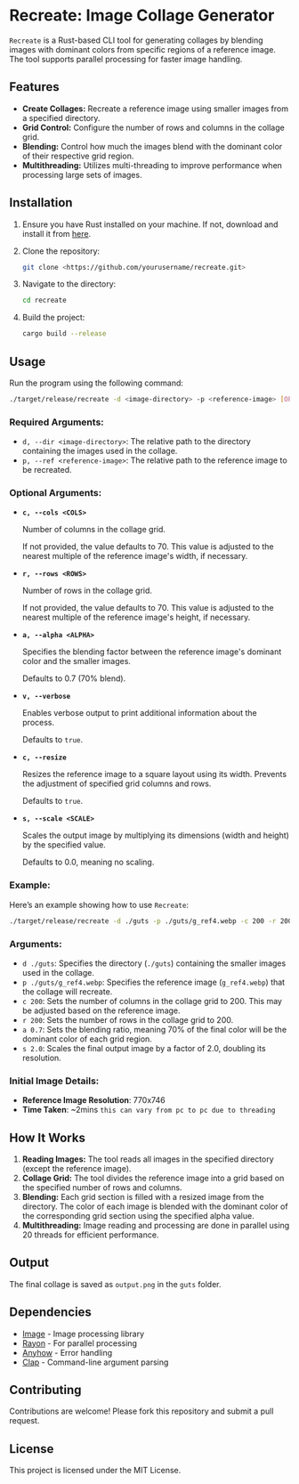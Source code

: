 # Recreate: Image Collage Generator

`Recreate` is a Rust-based CLI tool for generating collages by blending images with dominant colors from specific regions of a reference image. The tool supports parallel processing for faster image handling.

## Features

- **Create Collages:** Recreate a reference image using smaller images from a specified directory.
- **Grid Control:** Configure the number of rows and columns in the collage grid.
- **Blending:** Control how much the images blend with the dominant color of their respective grid region.
- **Multithreading:** Utilizes multi-threading to improve performance when processing large sets of images.

## Installation

1. Ensure you have Rust installed on your machine. If not, download and install it from [here](https://www.rust-lang.org/tools/install).
2. Clone the repository:
    
    ```bash
    git clone <https://github.com/yourusername/recreate.git>
    ```
    
3. Navigate to the directory:
    
    ```bash
    cd recreate
    ```
    
4. Build the project:
    
    ```bash
    cargo build --release
    ```
    

## Usage

Run the program using the following command:

```bash
./target/release/recreate -d <image-directory> -p <reference-image> [OPTIONS]

```

### Required Arguments:

- `d, --dir <image-directory>`: The relative path to the directory containing the images used in the collage.
- `p, --ref <reference-image>`: The relative path to the reference image to be recreated.

### Optional Arguments:

- **`c, --cols <COLS>`**
    
    Number of columns in the collage grid.
    
    If not provided, the value defaults to 70. This value is adjusted to the nearest multiple of the reference image's width, if necessary.
    
- **`r, --rows <ROWS>`**
    
    Number of rows in the collage grid.
    
    If not provided, the value defaults to 70. This value is adjusted to the nearest multiple of the reference image's height, if necessary.
    
- **`a, --alpha <ALPHA>`**
    
    Specifies the blending factor between the reference image's dominant color and the smaller images.
    
    Defaults to 0.7 (70% blend).
    
- **`v, --verbose`**
    
    Enables verbose output to print additional information about the process.
    
    Defaults to `true`.
    
- **`c, --resize`**
    
    Resizes the reference image to a square layout using its width. Prevents the adjustment of specified grid columns and rows.
    
    Defaults to `true`.
    
- **`s, --scale <SCALE>`**
    
    Scales the output image by multiplying its dimensions (width and height) by the specified value.
    
    Defaults to 0.0, meaning no scaling.
    

### Example:

Here’s an example showing how to use `Recreate`:

```bash
./target/release/recreate -d ./guts -p ./guts/g_ref4.webp -c 200 -r 200 -a 0.7 -s 2.0
```

### Arguments:

- `d ./guts`: Specifies the directory (`./guts`) containing the smaller images used in the collage.
- `p ./guts/g_ref4.webp`: Specifies the reference image (`g_ref4.webp`) that the collage will recreate.
- `c 200`: Sets the number of columns in the collage grid to 200. This may be adjusted based on the reference image.
- `r 200`: Sets the number of rows in the collage grid to 200.
- `a 0.7`: Sets the blending ratio, meaning 70% of the final color will be the dominant color of each grid region.
- `s 2.0`: Scales the final output image by a factor of 2.0, doubling its resolution.

### Initial Image Details:

- **Reference Image Resolution**: 770x746
- **Time Taken**: ~2mins `this can vary from pc to pc due to threading`
  

## How It Works

1. **Reading Images:** The tool reads all images in the specified directory (except the reference image).
2. **Collage Grid:** The tool divides the reference image into a grid based on the specified number of rows and columns.
3. **Blending:** Each grid section is filled with a resized image from the directory. The color of each image is blended with the dominant color of the corresponding grid section using the specified alpha value.
4. **Multithreading:** Image reading and processing are done in parallel using 20 threads for efficient performance.

## Output

The final collage is saved as `output.png` in the `guts` folder.

## Dependencies

- [Image](https://crates.io/crates/image) - Image processing library
- [Rayon](https://crates.io/crates/rayon) - For parallel processing
- [Anyhow](https://crates.io/crates/anyhow) - Error handling
- [Clap](https://crates.io/crates/clap) - Command-line argument parsing

## Contributing

Contributions are welcome! Please fork this repository and submit a pull request.

## License

This project is licensed under the MIT License.
